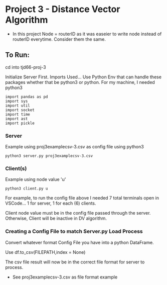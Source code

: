 # Project 3 - Distance Vector Algorithm
* In this project Node = routerID as it was easeier to write node instead of routerID everytime. Consider them the same.
## To Run:
cd into tjd66-proj-3

Initialize Server First.
Imports Used... Use Python Env that can handle these packages whether that be python3 or python. For my machine, I needed python3
```
import pandas as pd
import sys
import util
import socket
import time
import ast
import pickle 
```

### Server
Example using proj3examplecsv-3.csv as config file using python3 
```
python3 server.py proj3examplecsv-3.csv
```

### Client(s)
Example using node value 'u'
```
python3 client.py u
```
For example, to run the config file above I needed 7 total terminals open in VSCode...
1 for server, 1 for each (6) clients.


Client node value must be in the config file passed through the server. Otherwise, Client will be inactive in DV algorithm.

### Creating a Config File to match Server.py Load Process
Convert whatever format Config File you have into a python DataFrame.

Use df.to_csv(FILEPATH,index = None)

The csv file result will now be in the correct file format for server to process.
*  See proj3examplecsv-3.csv as file format example

